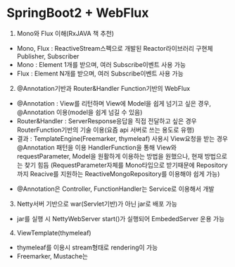 # SpringBoot2 + WebFlux

1. Mono와 Flux 이해(RxJAVA 책 추천)
- Mono, Flux : ReactiveStream스펙으로 개발된 Reactor라이브러리 구현체 Publisher, Subscriber
- Mono : Element 1개를 받으며, 여러 Subscribe이벤트 사용 가능
- Flux : Element N개를 받으며, 여러 Subscribe이벤트 사용 가능



2. @Annotation기반과 Router&Handler Function기반의 WebFlux
- @Annotation : View를 리턴하며 View에 Model을 쉽게 넘기고 싶은 경우, @Annotation 이용(model을 쉽게 넘길 수 있음)
- Router&Handler : ServerResponse응답을 직접 전달하고 싶은 경우 RouterFunction기반의 기술 이용(요즘 api 서버로 쓰는 용도로 유행)
- 결과 : 
TemplateEngine(Freemarker, thymeleaf) 사용시 View요청을 받는 경우 @Annotation 패턴을 이용
HandlerFunction을 통해 View와 requestParameter, Model을 원활하게 이용하는 방법을 원했으나, 현재 방법으로는 찾기 힘듬
(RequestParameter자체를 Mono타입으로 받기때문에 Repository까지 Reacive를 지원하는 ReactiveMongoRepository를 이용해야 쉽게 가능) 

* @Annotation은 Controller, FunctionHandler는 Service로 이용해서 개발



3. Netty서버 기반으로 war(Servlet기반)가 아닌 jar로 배포 가능
- jar를 실행 시 NettyWebServer start()가 실행되어 EmbededServer 운용 가능



4. ViewTemplate(thymeleaf)
- thymeleaf를 이용시 stream형태로 rendering이 가능
- Freemarker, Mustache는 
